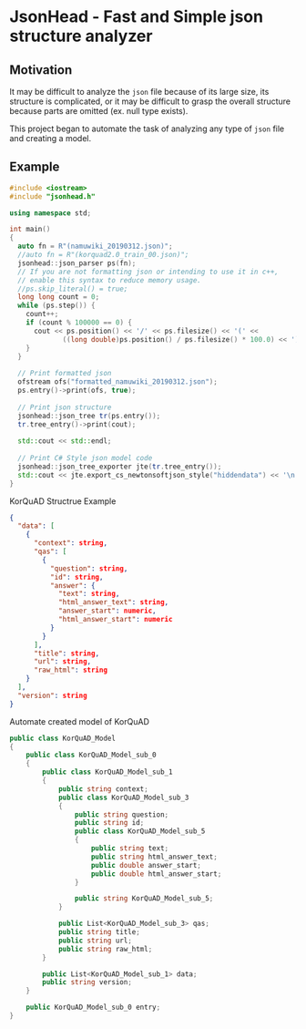 # JsonHead - Fast and Simple json structure analyzer

## Motivation

It may be difficult to analyze the `json` file because of its large size, 
its structure is complicated, or it may be difficult to grasp the overall 
structure because parts are omitted (ex. null type exists).

This project began to automate the task of analyzing any type of `json` file 
and creating a model.

## Example

``` c++
#include <iostream>
#include "jsonhead.h"

using namespace std;

int main()
{
  auto fn = R"(namuwiki_20190312.json)";
  //auto fn = R"(korquad2.0_train_00.json)";
  jsonhead::json_parser ps(fn);
  // If you are not formatting json or intending to use it in c++, 
  // enable this syntax to reduce memory usage.
  //ps.skip_literal() = true;
  long long count = 0;
  while (ps.step()) {
    count++;
    if (count % 100000 == 0) {
      cout << ps.position() << '/' << ps.filesize() << '(' << 
             ((long double)ps.position() / ps.filesize() * 100.0) << ')' << '\n';
    }
  }
  
  // Print formatted json
  ofstream ofs("formatted_namuwiki_20190312.json");
  ps.entry()->print(ofs, true);
  
  // Print json structure
  jsonhead::json_tree tr(ps.entry());
  tr.tree_entry()->print(cout);
  
  std::cout << std::endl;
  
  // Print C# Style json model code
  jsonhead::json_tree_exporter jte(tr.tree_entry());
  std::cout << jte.export_cs_newtonsoftjson_style("hiddendata") << '\n';
}
```

KorQuAD Structrue Example
 
``` json
{
  "data": [
    {
      "context": string,
      "qas": [
        {
          "question": string,
          "id": string,
          "answer": {
            "text": string,
            "html_answer_text": string,
            "answer_start": numeric,
            "html_answer_start": numeric
          }
        }
      ],
      "title": string,
      "url": string,
      "raw_html": string
    }
  ],
  "version": string
}
```

Automate created model of KorQuAD

``` c#
public class KorQuAD_Model
{
    public class KorQuAD_Model_sub_0
    {
        public class KorQuAD_Model_sub_1
        {
            public string context;
            public class KorQuAD_Model_sub_3
            {
                public string question;
                public string id;
                public class KorQuAD_Model_sub_5
                {
                    public string text;
                    public string html_answer_text;
                    public double answer_start;
                    public double html_answer_start;
                }

                public string KorQuAD_Model_sub_5;
            }

            public List<KorQuAD_Model_sub_3> qas;
            public string title;
            public string url;
            public string raw_html;
        }

        public List<KorQuAD_Model_sub_1> data;
        public string version;
    }

    public KorQuAD_Model_sub_0 entry;
}
```
